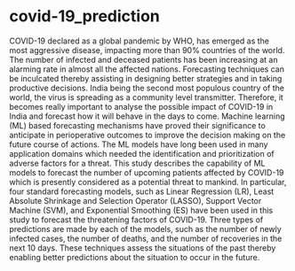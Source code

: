 # covid-19_prediction
COVID-19 declared as a global pandemic by WHO, has emerged as the most aggressive disease, impacting more than 90% countries of the world. The number of infected and deceased patients has been increasing at an alarming rate in almost all the affected nations. Forecasting techniques can be inculcated thereby assisting in designing better strategies and in taking productive decisions. India being the second most populous country of the world, the virus is spreading as a community level transmitter. Therefore, it becomes really important to analyse the possible impact of COVID-19 in India and forecast how it will behave in the days to come. Machine learning (ML) based forecasting mechanisms have proved their significance to anticipate in perioperative outcomes to improve the decision making on the future course of actions. The ML models have long been used in many application domains which needed the identification and prioritization of adverse factors for a threat. This study describes the capability of ML models to forecast the number of upcoming patients affected by COVID-19 which is presently considered as a potential threat to mankind. In particular, four standard forecasting models, such as Linear Regression (LR), Least Absolute Shrinkage and Selection Operator (LASSO), Support Vector Machine (SVM), and Exponential Smoothing (ES) have been used in this study to forecast the threatening factors of COVID-19. Three types of predictions are made by each of the models, such as the number of newly infected cases, the number of deaths, and the number of recoveries in the next 10 days. These techniques assess the situations of the past thereby enabling better predictions about the situation to occur in the future.
